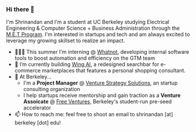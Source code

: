 ### Hi there 👋

I'm Shrinandan and I'm a student at UC Berkeley studying Electrical Engineering & Computer Science + Business Administration through the [M.E.T Program](https://www.met.berkeley.edu/). I'm interested in startups and tech and am always excited to leverage my growing skillset to realize an impact. 

-  👨🏽‍💻 This summer I'm interning @ [Whatnot](https://www.whatnot.com/), developing internal software tools to boost automation and efficiency on the GTM team
- 🐣 I’m currently building [Wing AI](https://www.wingsearch.ai/), a redesigned searchbar for e-commerce marketplaces that features a personal shopping consultant. 
- 🏫 At Berkeley...
  - I'm a **Project Manager** @ [Venture Strategy Solutions](https://www.berkeleyvss.com/), an startup consulting organization
  - I help startups receive mentorship and gain traction as a **Venture Assoicate** @ [Free Ventures](https://www.freeventures.org/), Berkeley's student-run pre-seed accelerator
- 📫 How to reach me: feel free to shoot an email to shrinandan [at] berkeley [dot] edu!
